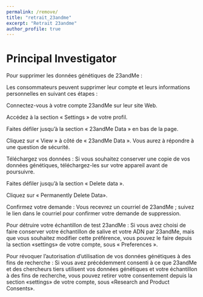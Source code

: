 ```yaml
---
permalink: /remove/
title: "retrait_23andme"
excerpt: "Retrait 23andme"
author_profile: true
---
```


# Principal Investigator

Pour supprimer les données génétiques de 23andMe :

Les consommateurs peuvent supprimer leur compte et leurs informations personnelles en suivant ces étapes :

Connectez-vous à votre compte 23andMe sur leur site Web.

Accédez à la section « Settings » de votre profil.

Faites défiler jusqu’à la section « 23andMe Data » en bas de la page.

Cliquez sur « View » à côté de « 23andMe Data ». Vous aurez à répondre à une question de sécurité. 

Téléchargez vos données : Si vous souhaitez conserver une copie de vos données génétiques, téléchargez-les sur votre appareil avant de poursuivre.

Faites défiler jusqu’à la section « Delete data ».

Cliquez sur « Permanently Delete Data».

Confirmez votre demande : Vous recevrez un courriel de 23andMe ; suivez le lien dans le courriel pour confirmer votre demande de suppression.

Pour détruire votre échantillon de test 23andMe :
Si vous avez choisi de faire conserver votre échantillon de salive et votre ADN par 23andMe, mais que vous souhaitez modifier cette préférence, vous pouvez le faire depuis la section «settings» de votre compte, sous « Preferences ».

Pour révoquer l’autorisation d’utilisation de vos données génétiques à des fins de recherche :
Si vous avez précédemment consenti à ce que 23andMe et des chercheurs tiers utilisent vos données génétiques et votre échantillon à des fins de recherche, vous pouvez retirer votre consentement depuis la section «settings» de votre compte, sous «Research and Product Consents».